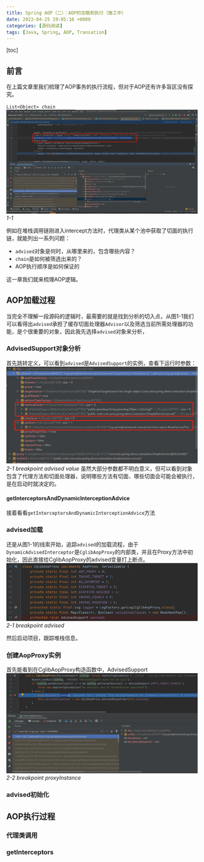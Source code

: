 ```yaml
---
title: Spring AOP（二）：AOP的加载和执行（施工中）
date: 2022-04-25 19:05:16 +0800
categories: [源码阅读]
tags: [Java, Spring, AOP, Transation]
---
```

[toc]

## 前言
在上篇文章里我们梳理了AOP事务的执行流程，但对于AOP还有许多盲区没有探究。

`List<Object> chain`
![1-1 proxy_intercept](/assets/img/20220425/proxy_intercept.png)_1-1_

例如在堆栈调用链刚进入intercept方法时，代理类从某个池中获取了切面的执行链，就能列出一系列问题：
- `advised`对象是何时，从哪里来的，包含哪些内容？
- `chain`是如何被筛选出来的？
- AOP执行顺序是如何保证的

这一章我们就来梳理AOP逻辑。

## AOP加载过程

当完全不理解一段源码的逻辑时，最需要的就是找到分析的切入点，从图1-1我们可以看得出`advised`承担了缓存切面处理器`Advisor`以及筛选当前所需处理器的功能，是个很重要的对象，因此我先选择`advised`对象来分析，

### AdvisedSupport对象分析

首先跳转定义，可以看到`advised`是`AdvisedSupport`的实例，查看下运行时参数：
![2-1 breakpoint advised value](/assets/img/20220425/breakpoint_advised_value.png)_2-1 breakpoint advised value_
虽然大部分参数都不明白意义，但可以看到对象包含了代理方法和切面处理器，说明哪些方法有切面、哪些切面会可能会被执行，是在启动时就决定的。

#### getInterceptorsAndDynamicInterceptionAdvice
接着看看`getInterceptorsAndDynamicInterceptionAdvice`方法

### advised加载
还是从图1-1的线索开始，追踪`advised`的加载流程，由于`DynamicAdvisedInterceptor`是`CglibAopProxy`的内部类，并且在Proxy方法中初始化，因此直接给CglibAopProxy的advised变量打上断点。
![2-1 breakpoint advised](/assets/img/20220425/breakpoint_advised.png)_2-1 breakpoint advised_

然后启动项目，跟踪堆栈信息。

### 创建AopProxy实例

首先能看到在CglibAopProxy构造函数中，AdvisedSupport
![2-2 breakpoint_proxyInstance](/assets/img/20220425/breakpoint_proxyInstance.png)_2-2 breakpoint proxyInstance_



### advised初始化

## AOP执行过程

### 代理类调用

### getInterceptors